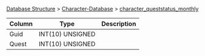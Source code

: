 [Database Structure](Database-Structure) > [Character-Database](Character-Database) > [character_queststatus_monthly](character_queststatus_monthly)

Column | Type | Description
--- | --- | ---
Guid | INT(10) UNSIGNED | 
Quest | INT(10) UNSIGNED | 

